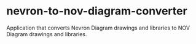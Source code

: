 # nevron-to-nov-diagram-converter
Application that converts Nevron Diagram drawings and libraries to NOV Diagram drawings and libraries.
